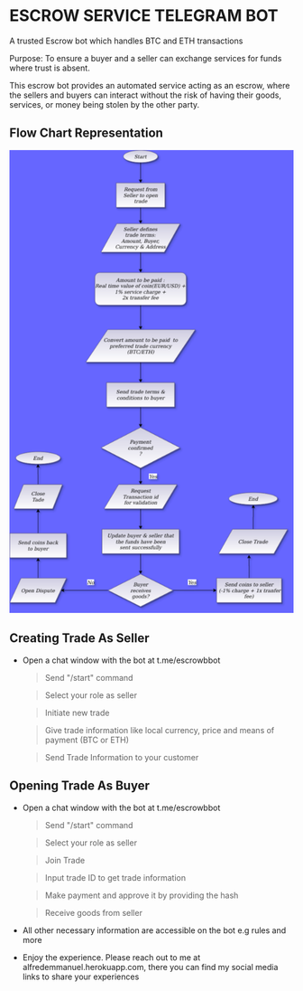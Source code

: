 # ESCROW SERVICE TELEGRAM BOT

A trusted Escrow bot which handles BTC and ETH transactions

Purpose: To ensure a buyer and a seller can exchange services for funds where trust is absent. 

This escrow bot provides an automated service acting as an escrow, where the sellers and buyers can interact without the risk of having their goods, services, or money being stolen by the other party.

## Flow Chart Representation

![](Eskare.png)

## Creating Trade As Seller

* Open a chat window with the bot at t.me/escrowbbot

    > Send "/start" command

    > Select your role as seller

    > Initiate new trade

    > Give trade information like local currency, price and means of payment (BTC or ETH)

    > Send Trade Information to your customer


## Opening Trade As Buyer

* Open a chat window with the bot at t.me/escrowbbot
    
    > Send "/start" command

    > Select your role as seller
    
    > Join Trade

    > Input trade ID to get trade information
    
    > Make payment and approve it by providing the hash

    > Receive goods from seller


* All other necessary information are accessible on the bot e.g rules and more

* Enjoy the experience. Please reach out to me at alfredemmanuel.herokuapp.com, there you can find my social media links to share your experiences
